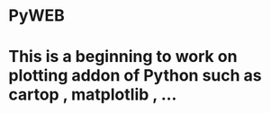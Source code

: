 # PyWEB
# This is a beginning to work on plotting addon of Python such as cartop , matplotlib , ...
